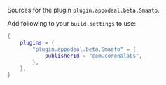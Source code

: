 Sources for the plugin `plugin.appodeal.beta.Smaato`.

Add following to your `build.settings` to use:
```lua
{
    plugins = {
        "plugin.appodeal.beta.Smaato" = {
            publisherId = "com.coronalabs",
        },
    },
}
```

